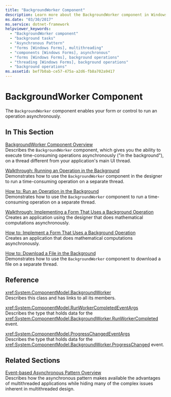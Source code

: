 ```yaml
---
title: "BackgroundWorker Component"
description: Learn more about the BackgroundWorker component in Windows Forms, which enables your form or control to run an operation asynchronously.
ms.date: "03/30/2017"
ms.service: dotnet-framework
helpviewer_keywords: 
  - "BackgroundWorker component"
  - "background tasks"
  - "Asynchronous Pattern"
  - "forms [Windows Forms], multithreading"
  - "components [Windows Forms], asynchronous"
  - "forms [Windows Forms], background operations"
  - "threading [Windows Forms], background operations"
  - "background operations"
ms.assetid: bef7b0ab-ce57-475a-a2d6-fb8a702a9417
---
```

# BackgroundWorker Component

The `BackgroundWorker` component enables your form or control to run an operation asynchronously.  
  
## In This Section  

[BackgroundWorker Component Overview](backgroundworker-component-overview.md)  
Describes the `BackgroundWorker` component, which gives you the ability to execute time-consuming operations asynchronously ("in the background"), on a thread different from your application's main UI thread.  
  
[Walkthrough: Running an Operation in the Background](walkthrough-running-an-operation-in-the-background.md)  
Demonstrates how to use the `BackgroundWorker` component in the designer to run a time-consuming operation on a separate thread.  
  
[How to: Run an Operation in the Background](how-to-run-an-operation-in-the-background.md)  
Demonstrates how to use the `BackgroundWorker` component to run a time-consuming operation on a separate thread.  
  
[Walkthrough: Implementing a Form That Uses a Background Operation](walkthrough-implementing-a-form-that-uses-a-background-operation.md)  
Creates an application using the designer that does mathematical computations asynchronously.  
  
[How to: Implement a Form That Uses a Background Operation](how-to-implement-a-form-that-uses-a-background-operation.md)  
Creates an application that does mathematical computations asynchronously.  
  
[How to: Download a File in the Background](how-to-download-a-file-in-the-background.md)  
Demonstrates how to use the `BackgroundWorker` component to download a file on a separate thread.  
  
## Reference  

<xref:System.ComponentModel.BackgroundWorker>  
Describes this class and has links to all its members.  
  
<xref:System.ComponentModel.RunWorkerCompletedEventArgs>  
Describes the type that holds data for the <xref:System.ComponentModel.BackgroundWorker.RunWorkerCompleted> event.  
  
<xref:System.ComponentModel.ProgressChangedEventArgs>  
Describes the type that holds data for the <xref:System.ComponentModel.BackgroundWorker.ProgressChanged> event.  
  
## Related Sections  

[Event-based Asynchronous Pattern Overview](/dotnet/standard/asynchronous-programming-patterns/event-based-asynchronous-pattern-overview)  
Describes how the asynchronous pattern makes available the advantages of multithreaded applications while hiding many of the complex issues inherent in multithreaded design.
